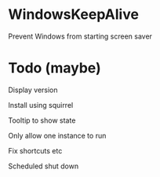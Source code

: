 # WindowsKeepAlive
Prevent Windows from starting screen saver

# Todo (maybe)
Display version

Install using squirrel

Tooltip to show state

Only allow one instance to run

Fix shortcuts etc

Scheduled shut down